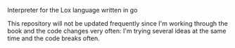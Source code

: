 Interpreter for the Lox language written in go

This repository will not be updated frequently since I'm working through the book and the code changes very often: I'm trying several ideas at the same time and the code breaks often.
